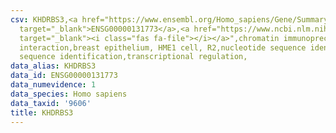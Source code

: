 ```yaml
---
csv: KHDRBS3,<a href="https://www.ensembl.org/Homo_sapiens/Gene/Summary?db=core;g=ENSG00000131773"
  target="_blank">ENSG00000131773</a>,<a href="https://www.ncbi.nlm.nih.gov/pubmed/22863008"
  target="_blank"><i class="fas fa-file"></i></a>",chromatin immunoprecipitation assay,direct
  interaction,breast epithelium, HME1 cell, R2,nucleotide sequence identification,nucleotide
  sequence identification,transcriptional regulation,
data_alias: KHDRBS3
data_id: ENSG00000131773
data_numevidence: 1
data_species: Homo sapiens
data_taxid: '9606'
title: KHDRBS3
---
```

